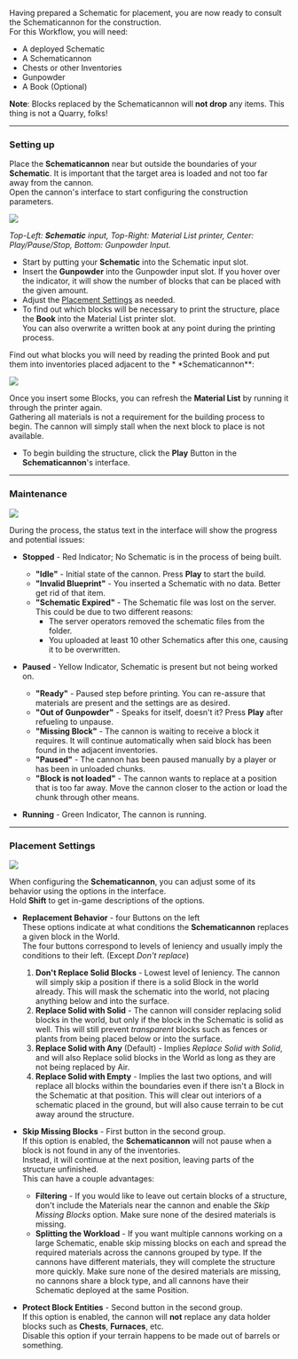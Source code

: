 Having prepared a Schematic for placement, you are now ready to consult the Schematicannon for the construction.  
For this Workflow, you will need:

- A deployed Schematic
- A Schematicannon
- Chests or other Inventories
- Gunpowder
- A Book (Optional)

**Note**: Blocks replaced by the Schematicannon will **not drop** any items. This thing is not a Quarry, folks!

---

### Setting up

Place the **Schematicannon** near but outside the boundaries of your **Schematic**. It is important that the target
area is loaded and not too far away from the cannon.  
Open the cannon's interface to start configuring the construction parameters.

![](https://i.imgur.com/tdxuraF.png)

_Top-Left: **Schematic** input, Top-Right: Material List printer, Center: Play/Pause/Stop, Bottom: Gunpowder Input._

- Start by putting your **Schematic** into the Schematic input slot.
- Insert the **Gunpowder** into the Gunpowder input slot. If you hover over the indicator, it will show the number of
  blocks that can be placed with the given amount.
- Adjust the [Placement Settings](#placement-settings) as needed.
- To find out which blocks will be necessary to print the structure, place the **Book** into the Material List printer
  slot.  
  You can also overwrite a written book at any point during the printing process.

Find out what blocks you will need by reading the printed Book and put them into inventories placed adjacent to the \*
\*Schematicannon\*\*:

![](https://i.imgur.com/kKXT9ST.png)

Once you insert some Blocks, you can refresh the **Material List** by running it through the printer again.  
Gathering all materials is not a requirement for the building process to begin. The cannon will simply stall when the
next block to place is not available.

- To begin building the structure, click the **Play** Button in the **Schematicannon**'s interface.

---

### Maintenance

![](https://i.imgur.com/enDy5EY.png)

During the process, the status text in the interface will show the progress and potential issues:

- **Stopped** - Red Indicator; No Schematic is in the process of being built.

  - **"Idle"** - Initial state of the cannon. Press **Play** to start the build.
  - **"Invalid Blueprint"** - You inserted a Schematic with no data. Better get rid of that item.
  - **"Schematic Expired"** - The Schematic file was lost on the server. This could be due to two different reasons:
    - The server operators removed the schematic files from the folder.
    - You uploaded at least 10 other Schematics after this one, causing it to be overwritten.

- **Paused** - Yellow Indicator, Schematic is present but not being worked on.

  - **"Ready"** - Paused step before printing. You can re-assure that materials are present and the settings are as
    desired.
  - **"Out of Gunpowder"** - Speaks for itself, doesn't it? Press **Play** after refueling to unpause.
  - **"Missing Block"** - The cannon is waiting to receive a block it requires. It will continue automatically when
    said block has been found in the adjacent inventories.
  - **"Paused"** - The cannon has been paused manually by a player or has been in unloaded chunks.
  - **"Block is not loaded"** - The cannon wants to replace at a position that is too far away. Move the cannon closer
    to the action or load the chunk through other means.

- **Running** - Green Indicator, The cannon is running.

---

### Placement Settings

![](https://i.imgur.com/4acToDo.png)

When configuring the **Schematicannon**, you can adjust some of its behavior using the options in the interface.  
Hold **Shift** to get in-game descriptions of the options.

- **Replacement Behavior** - four Buttons on the left  
  These options indicate at what conditions the **Schematicannon** replaces a given block in the World.  
  The four buttons correspond to levels of leniency and usually imply the conditions to their left. (Except _Don't
  replace_)

  1. **Don't Replace Solid Blocks** - Lowest level of leniency. The cannon will simply skip a position if there is a
     solid Block in the world already. This will mask the schematic into the world, not placing anything below and
     into the surface.
  2. **Replace Solid with Solid** - The cannon will consider replacing solid blocks in the world, but only if the
     block in the Schematic is solid as well. This will still prevent _transparent_ blocks such as fences or plants
     from being placed below or into the surface.
  3. **Replace Solid with Any** (Default) - Implies _Replace Solid with Solid_, and will also Replace solid blocks in
     the World as long as they are not being replaced by Air.
  4. **Replace Solid with Empty** - Implies the last two options, and will replace all blocks within the boundaries
     even if there isn't a Block in the Schematic at that position. This will clear out interiors of a schematic
     placed in the ground, but will also cause terrain to be cut away around the structure.

- **Skip Missing Blocks** - First button in the second group.  
  If this option is enabled, the **Schematicannon** will not pause when a block is not found in any of the
  inventories.  
  Instead, it will continue at the next position, leaving parts of the structure unfinished.  
  This can have a couple advantages:

  - **Filtering** - If you would like to leave out certain blocks of a structure, don't include the Materials near the
    cannon and enable the _Skip Missing Blocks_ option. Make sure none of the desired materials is missing.
  - **Splitting the Workload** - If you want multiple cannons working on a large Schematic, enable skip missing blocks
    on each and spread the required materials across the cannons grouped by type. If the cannons have different
    materials, they will complete the structure more quickly.
    Make sure none of the desired materials are missing, no cannons share a block type, and all cannons have their
    Schematic deployed at the same Position.

- **Protect Block Entities** - Second button in the second group.  
  If this option is enabled, the cannon will **not** replace any data holder blocks such as **Chests**, **Furnaces**,
  etc.  
  Disable this option if your terrain happens to be made out of barrels or something.
